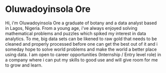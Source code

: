 # Oluwadoyinsola Ore



Hi, i'm Oluwadoyinsola Ore a graduate of botany and a data analyst based in Lagos, Nigeria. 
From a young age, i've always enjoyed solving mathematical problems and puzzles which spiked my interest in data analytics. To me, big data sets can be likened to raw gold that needs to be cleaned and properly processed before one can get the best out of it and i someday hope to solve world problems and make the world a better place using data.
I am open to career opportunities (Internship / Entry level role) in a company where i can put my skills to good use and will give room for me to grow and learn.
